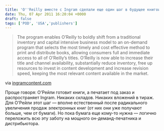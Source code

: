 ```yaml
---
title: 'O''Reilly вместе с Ingram сделали еще один шаг в будущее книгоиздания'
date: Thu, 07 Apr 2011 16:20:04 +0000
draft: false
tags: ['POD', 'USA','publishers']
---
```


> The program enables O’Reilly to boldly shift from a traditional inventory and capital intensive business model to an on-demand program that selects the most timely and cost effective method to print and distribute books, allowing consumers full and immediate access to all of O’Reilly’s titles. O’Reilly is now able to increase their title and channel availability, substantially reduce inventory, free up resources to invest in content development and increase revision speed, keeping the most relevant content available in the market.

via [ingramcontent.com](http://www.ingramcontent.com/newsroom_detail.aspx?id=318)

Проще говоря: О'Рейли готовит книги, а печатает под заказ и распространяет Ingram. Никаких складов. Никаких вложений в тираж.  
Для О'Рейли этот шаг — вполне естественный после радикального увеличения продаж электронных книг (от них они уже получают больше, чем от бумаги). Но пока бумага еще кому-то нужна — логично переложить всю эту заботу на мощного он-деманд-печатника и дистрибьютора.